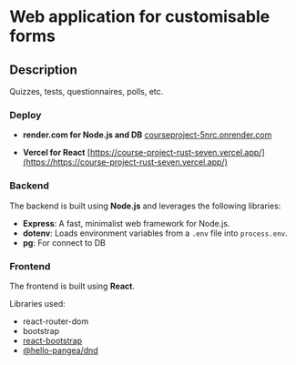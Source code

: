 # Web application for customisable forms

## Description
Quizzes, tests, questionnaires, polls, etc.

### Deploy
- **render.com for Node.js and DB** 
[courseproject-5nrc.onrender.com](https://courseproject-5nrc.onrender.com)

- **Vercel for React**
[https://course-project-rust-seven.vercel.app/](https://https://course-project-rust-seven.vercel.app/)

### Backend
The backend is built using **Node.js** and leverages the following libraries:
- **Express**: A fast, minimalist web framework for Node.js.
- **dotenv**: Loads environment variables from a `.env` file into `process.env`.
- **pg**: For connect to DB

### Frontend
The frontend is built using **React**.

Libraries used:
- react-router-dom
- bootstrap
- [react-bootstrap](https://react-bootstrap.netlify.app/docs/getting-started/introduction)
- [@hello-pangea/dnd](https://github.com/hello-pangea/dnd)
